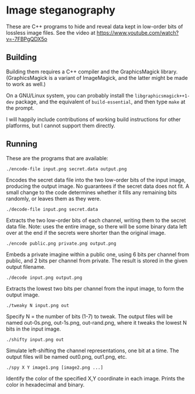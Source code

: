 # Image steganography

These are C++ programs to hide and reveal data kept in low-order bits of
lossless image files. See the video at
<https://www.youtube.com/watch?v=-7FBPgQDX5o>

## Building

Building them requires a C++ compiler and the GraphicsMagick library.
(GraphicsMagick is a variant of ImageMagick, and the latter might be made to
work as well.)

On a GNU/Linux system, you can probably install the `libgraphicsmagick++1-dev`
package, and the equivalent of `build-essential`, and then type `make` at the
prompt.

I will happily include contributions of working build instructions for other
platforms, but I cannot support them directly.

## Running

These are the programs that are available:

`./encode-file input.png secret.data output.png`

Encodes the secret data file into the two low-order bits of the input image,
producing the output image. No guarantees if the secret data does not fit. A
small change to the code determines whether it fills any remaining bits
randomly, or leaves them as they were.

`./decode-file input.png secret.data`

Extracts the two low-order bits of each channel, writing them to the secret
data file. Note: uses the entire image, so there will be some binary data left
over at the end if the secrets were shorter than the original image.

`./encode public.png private.png output.png`

Embeds a private imagine within a public one, using 6 bits per channel from
public, and 2 bits per channel from private. The result is stored in the given
output filename.

`./decode input.png output.png`

Extracts the lowest two bits per channel from the input image, to form the
output image.

`./tweaky N input.png out`

Specify N = the number of bits (1-7) to tweak. The output files will be named
out-0s.png, out-1s.png, out-rand.png, where it tweaks the lowest N bits in the
input image.

`./shifty input.png out`

Simulate left-shifting the channel representations, one bit at a time. The
output files will be named out0.png, out1.png, etc.

`./spy X Y image1.png [image2.png ...]`

Identify the color of the specified X,Y coordinate in each image. Prints the
color in hexadecimal and binary.

